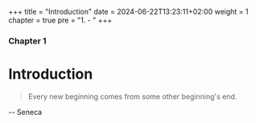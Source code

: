 +++
title = "Introduction"
date = 2024-06-22T13:23:11+02:00
weight = 1
chapter = true
pre = "1. - "
+++

### Chapter 1

# Introduction

> Every new beginning comes from some other beginning's end.

-- Seneca

